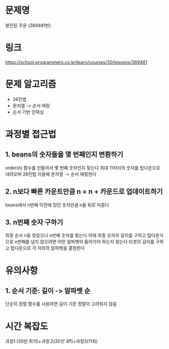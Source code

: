 # 문제명
봉인된 주문 (389481번)

# 링크
https://school.programmers.co.kr/learn/courses/30/lessons/389481

# 문제 알고리즘
- 26진법
- 문자열 -> 순서 매핑
- 순서 기반 인덱싱

# 과정별 접근법
## 1. beans의 숫자들을 몇 번째인지 변환하기
order(n) 함수를 만들어서 몇 번째 숫자인지 찾는다
최대 11자리의 숫자를 탑다운으로 내려오며 26진법 이용해 문자열 -> 순서 매핑한다

## 2. n보다 빠른 카운트만큼 n = n + 카운드로 업데이트하기
beans에서 n번째 이전에 있던 숫자만큼 n을 뒤로 미룬다

## 3. n번째 숫자 구하기
최종 순서 n을 찾았으니 n번째 숫자를 찾는다
이때 최종 숫자의 길이를 구하고 탑다운식으로 n번째를 넘지 않으려면 어떤 알파벳이 들어가야 하는지 찾는다
타겟의 길이를 구하고 탑다운으로 각 자리의 알파벳을 결정한다

# 유의사항
## 1. 순서 기준: 길이 -> 알파벳 순
단순히 정렬 함수를 사용하면 길이 기준 정렬이 고려되지 않음

# 시간 복잡도
과정1 (30만 회*11)+과정 2(30만 회*1)+과정3(11회)